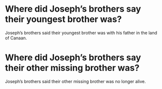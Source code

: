 # Where did Joseph’s brothers say their youngest brother was?

Joseph’s brothers said their youngest brother was with his father in the land of Canaan.

# Where did Joseph’s brothers say their other missing brother was?

Joseph’s brothers said their other missing brother was no longer alive.
